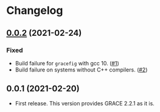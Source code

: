 # Changelog

<a name="0.0.2"></a>
## [0.0.2] (2021-02-24)
### Fixed
- Build failure for `gracefig` with gcc 10.
  ([#1](https://github.com/tueda/python-grace/issues/1))
- Build failure on systems without C++ compilers.
  ([#2](https://github.com/tueda/python-grace/issues/2))

<a name="0.0.1"></a>
## 0.0.1 (2021-02-20)
- First release. This version provides GRACE 2.2.1 as it is.

[0.0.2]: https://github.com/tueda/python-grace/compare/0.0.1...0.0.2
